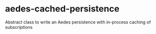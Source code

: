 # aedes-cached-persistence
Abstract class to write an Aedes persistence with in-process caching of subscriptions 
